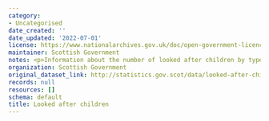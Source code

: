 ```yaml
---
category:
- Uncategorised
date_created: ''
date_updated: '2022-07-01'
license: https://www.nationalarchives.gov.uk/doc/open-government-licence/version/3/
maintainer: Scottish Government
notes: <p>Information about the number of looked after children by type of care setting.</p>
organization: Scottish Government
original_dataset_link: http://statistics.gov.scot/data/looked-after-children
records: null
resources: []
schema: default
title: Looked after children
---
```


